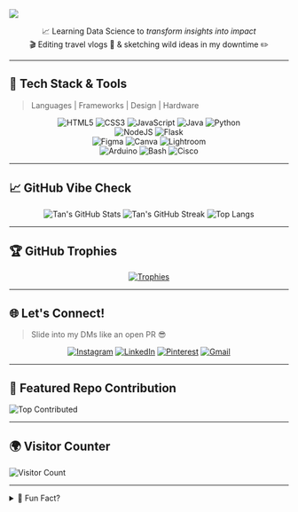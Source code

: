 <img src="https://capsule-render.vercel.app/api?type=waving&color=6a11cb&height=200&section=header&text=Hey,%20I'm%20Tan!%20👩‍💻&fontColor=ffffff&fontSize=40&fontAlignY=35&desc=CS%20Undergrad%20|%20Data%20Science%20Explorer%20|%20Web+AI%20Lover%20💫&descAlignY=60&descAlign=62"/>

<div align="center">
  
📈 Learning Data Science to *transform insights into impact*  
🎬 Editing travel vlogs 🎒 & sketching wild ideas in my downtime ✏️  

</div>

---

## 🧩 Tech Stack & Tools
> Languages | Frameworks | Design | Hardware

<div align="center">
  
![HTML5](https://img.shields.io/badge/HTML-E34F26?style=for-the-badge&logo=html5&logoColor=white) 
![CSS3](https://img.shields.io/badge/CSS-1572B6?style=for-the-badge&logo=css3&logoColor=white) 
![JavaScript](https://img.shields.io/badge/JS-F7DF1E?style=for-the-badge&logo=javascript&logoColor=black) 
![Java](https://img.shields.io/badge/Java-ED8B00?style=for-the-badge&logo=java&logoColor=white) 
![Python](https://img.shields.io/badge/Python-3776AB?style=for-the-badge&logo=python&logoColor=white)  
![NodeJS](https://img.shields.io/badge/Node.js-339933?style=for-the-badge&logo=node.js&logoColor=white)
![Flask](https://img.shields.io/badge/Flask-000000?style=for-the-badge&logo=flask&logoColor=white)  
![Figma](https://img.shields.io/badge/Figma-F24E1E?style=for-the-badge&logo=figma&logoColor=white) 
![Canva](https://img.shields.io/badge/Canva-00C4CC?style=for-the-badge&logo=canva&logoColor=white) 
![Lightroom](https://img.shields.io/badge/Lightroom-31A8FF?style=for-the-badge&logo=Adobe%20Lightroom&logoColor=white)  
![Arduino](https://img.shields.io/badge/Arduino-00979D?style=for-the-badge&logo=Arduino&logoColor=white)
![Bash](https://img.shields.io/badge/Bash-121011?style=for-the-badge&logo=gnu-bash&logoColor=white) 
![Cisco](https://img.shields.io/badge/Cisco-1BA0D7?style=for-the-badge&logo=cisco&logoColor=white)

</div>

---

## 📈 GitHub Vibe Check
<div align="center">

![Tan's GitHub Stats](https://github-readme-stats.vercel.app/api?username=tannistha12&theme=radical&show_icons=true&hide_border=false&count_private=true)
![Tan's GitHub Streak](https://streak-stats.demolab.com?user=tannistha12&theme=radical&hide_border=false)
![Top Langs](https://github-readme-stats.vercel.app/api/top-langs/?username=tannistha12&layout=compact&theme=radical&hide_border=false)

</div>

---

## 🏆 GitHub Trophies

<div align="center">
  
[![Trophies](https://github-profile-trophy.vercel.app/?username=tannistha12&theme=gruvbox&no-frame=false&row=2&column=4)](https://github.com/tannistha12)

</div>

---

## 🌐 Let's Connect!
> Slide into my DMs like an open PR 😎

<div align="center">

[![Instagram](https://img.shields.io/badge/Instagram-%23E4405F.svg?style=for-the-badge&logo=instagram&logoColor=white)](https://instagram.com/tannistha.08)
[![LinkedIn](https://img.shields.io/badge/LinkedIn-%230077B5.svg?style=for-the-badge&logo=linkedin&logoColor=white)](https://linkedin.com/in/tannistha-c-425a09231)
[![Pinterest](https://img.shields.io/badge/Pinterest-%23E60023.svg?style=for-the-badge&logo=pinterest&logoColor=white)](https://in.pinterest.com/tanni08chat/)
[![Gmail](https://img.shields.io/badge/Email-D14836?style=for-the-badge&logo=gmail&logoColor=white)](mailto:tannisthachat17@gmail.com)

</div>

---

## 🚀 Featured Repo Contribution
![Top Contributed](https://github-contributor-stats.vercel.app/api?username=tannistha12&limit=5&theme=dracula&combine_all_yearly_contributions=true)

---

## 🌍 Visitor Counter
![Visitor Count](https://visitcount.itsvg.in/api?id=tannistha12&label=Profile%20Visits&color=6a11cb&icon=5&pretty=true)

---

<details>
<summary>📜 Fun Fact?</summary>
  
> I build things from caffeine & curiosity ☕💡  
> Love aesthetic UIs and data that tells a story.  
> Always dreaming about that next travel vlog or open-source PR.  
  
</details>

<!-- README crafted with love 💙 by Tan -->
